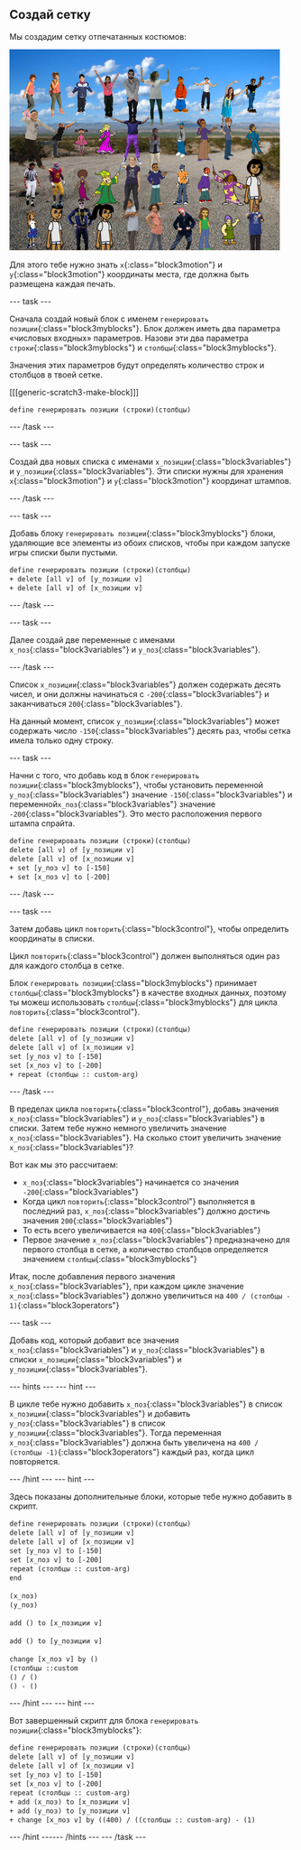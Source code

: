 ## Создай сетку

Мы создадим сетку отпечатанных костюмов:

![штампы в сетке](images/stamp_grid.png)

Для этого тебе нужно знать `х`{:class="block3motion"} и `y`{:class="block3motion"} координаты места, где должна быть размещена каждая печать.

--- task ---

Сначала создай новый блок с именем `генерировать позиции`{:class="block3myblocks"}. Блок должен иметь два параметра «числовых входных» параметров. Назови эти два параметра `строки`{:class="block3myblocks"} и `столбцы`{:class="block3myblocks"}.

Значения этих параметров будут определять количество строк и столбцов в твоей сетке.

[[[generic-scratch3-make-block]]]

```blocks3
define генерировать позиции (строки)(столбцы)
```

--- /task ---

--- task ---

Создай два новых списка с именами `x_позиции`{:class="block3variables"} и `y_позиции`{:class="block3variables"}. Эти списки нужны для хранения `x`{:class="block3motion"} и `y`{:class="block3motion"} координат штампов.

--- /task ---

--- task ---

Добавь блоку `генерировать позиции`{:class="block3myblocks"} блоки, удаляющие все элементы из обоих списков, чтобы при каждом запуске игры списки были пустыми.

```blocks3
define генерировать позиции (строки)(столбцы)
+ delete [all v] of [y_позиции v]
+ delete [all v] of [x_позиции v]
```

--- /task ---

--- task ---

Далее создай две переменные с именами `x_поз`{:class="block3variables"} и `y_поз`{:class="block3variables"}.

--- /task ---

Список `x_позиции`{:class="block3variables"} должен содержать десять чисел, и они должны начинаться с `-200`{:class="block3variables"} и заканчиваться `200`{:class="block3variables"}.

На данный момент, список `y_позиции`{:class="block3variables"} может содержать число `-150`{:class="block3variables"} десять раз, чтобы сетка имела только одну строку.

--- task ---

Начни с того, что добавь код в блок `генерировать позиции`{:class="block3myblocks"}, чтобы установить переменной `y_поз`{:class="block3variables"} значение `-150`{:class="block3variables"} и переменной`x_поз`{:class="block3variables"} значение `-200`{:class="block3variables"}. Это место расположения первого штампа спрайта.

```blocks3
define генерировать позиции (строки)(столбцы)
delete [all v] of [y_позиции v]
delete [all v] of [x_позиции v]
+ set [y_поз v] to [-150]
+ set [x_поз v] to [-200]
```

--- /task ---

--- task ---

Затем добавь цикл `повторить`{:class="block3control"}, чтобы определить координаты в списки.

Цикл `повторить`{:class="block3control"} должен выполняться один раз для каждого столбца в сетке.

Блок `генерировать позиции`{:class="block3myblocks"} принимает `столбцы`{:class="block3myblocks"} в качестве входных данных, поэтому ты можеш использовать `столбцы`{:class="block3myblocks"} для цикла `повторить`{:class="block3control"}.

```blocks3
define генерировать позиции (строки)(столбцы)
delete [all v] of [y_позиции v]
delete [all v] of [x_позиции v]
set [y_поз v] to [-150]
set [x_поз v] to [-200]
+ repeat (столбцы :: custom-arg)
```

--- /task ---

В пределах цикла `повторить`{:class="block3control"}, добавь значения `x_поз`{:class="block3variables"} и `y_поз`{:class="block3variables"} в списки. Затем тебе нужно немного увеличить значение `x_поз`{:class="block3variables"}. На сколько стоит увеличить значение `x_поз`{:class="block3variables"}?

Вот как мы это рассчитаем:

- `x_поз`{:class="block3variables"} начинается со значения `-200`{:class="block3variables"}
- Когда цикл `повторить`{:class="block3control"} выполняется в последний раз, `x_поз`{:class="block3variables"} должно достичь значения `200`{:class="block3variables"}
- То есть всего увеличивается на `400`{:class="block3variables"}
- Первое значение `x_поз`{:class="block3variables"} предназначено для первого столбца в сетке, а количество столбцов определяется значением `столбцы`{:class="block3myblocks"}

Итак, после добавления первого значения `x_поз`{:class="block3variables"}, при каждом цикле значение `x_поз`{:class="block3variables"} должно увеличиться на `400 / (столбцы - 1)`{:class="block3operators"}

--- task ---

Добавь код, который добавит все значения `x_поз`{:class="block3variables"} и `y_поз`{:class="block3variables"} в списки `x_позиции`{:class="block3variables"} и `y_позиции`{:class="block3variables"}.

--- hints ---
 --- hint ---

В цикле тебе нужно добавить `x_поз`{:class="block3variables"} в список `x_позиции`{:class="block3variables"} и добавить `y_поз`{:class="block3variables"} в список `y_позиции`{:class="block3variables"}. Тогда переменная `x_поз`{:class="block3variables"} должна быть увеличена на `400 / (столбцы -1)`{:class="block3operators"} каждый раз, когда цикл повторяется.

--- /hint --- --- hint ---

Здесь показаны дополнительные блоки, которые тебе нужно добавить в скрипт.

```blocks3
define генерировать позиции (строки)(столбцы)
delete [all v] of [y_позиции v]
delete [all v] of [x_позиции v]
set [y_поз v] to [-150]
set [x_поз v] to [-200]
repeat (столбцы :: custom-arg)
end

(x_поз)
(y_поз)

add () to [x_позиции v]

add () to [y_позиции v]

change [x_поз v] by ()
(столбцы ::custom
() / () 
() - ()
```

--- /hint --- --- hint ---

Вот завершенный скрипт для блока `генерировать позиции`{:class="block3myblocks"}:

```blocks3
define генерировать позиции (строки)(столбцы)
delete [all v] of [y_позиции v]
delete [all v] of [x_позиции v]
set [y_поз v] to [-150]
set [x_поз v] to [-200]
repeat (столбцы :: custom-arg)
+ add (x_поз) to [x_позиции v]
+ add (y_поз) to [y_позиции v]
+ change [x_поз v] by ((400) / ((столбцы :: custom-arg) - (1)
```

--- /hint ------ /hints --- --- /task ---